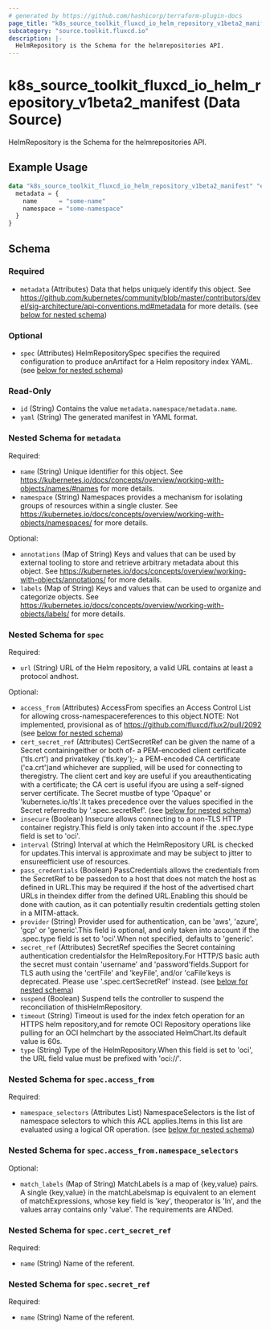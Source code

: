 ```yaml
---
# generated by https://github.com/hashicorp/terraform-plugin-docs
page_title: "k8s_source_toolkit_fluxcd_io_helm_repository_v1beta2_manifest Data Source - terraform-provider-k8s"
subcategory: "source.toolkit.fluxcd.io"
description: |-
  HelmRepository is the Schema for the helmrepositories API.
---
```


# k8s_source_toolkit_fluxcd_io_helm_repository_v1beta2_manifest (Data Source)

HelmRepository is the Schema for the helmrepositories API.

## Example Usage

```terraform
data "k8s_source_toolkit_fluxcd_io_helm_repository_v1beta2_manifest" "example" {
  metadata = {
    name      = "some-name"
    namespace = "some-namespace"
  }
}
```

<!-- schema generated by tfplugindocs -->
## Schema

### Required

- `metadata` (Attributes) Data that helps uniquely identify this object. See https://github.com/kubernetes/community/blob/master/contributors/devel/sig-architecture/api-conventions.md#metadata for more details. (see [below for nested schema](#nestedatt--metadata))

### Optional

- `spec` (Attributes) HelmRepositorySpec specifies the required configuration to produce anArtifact for a Helm repository index YAML. (see [below for nested schema](#nestedatt--spec))

### Read-Only

- `id` (String) Contains the value `metadata.namespace/metadata.name`.
- `yaml` (String) The generated manifest in YAML format.

<a id="nestedatt--metadata"></a>
### Nested Schema for `metadata`

Required:

- `name` (String) Unique identifier for this object. See https://kubernetes.io/docs/concepts/overview/working-with-objects/names/#names for more details.
- `namespace` (String) Namespaces provides a mechanism for isolating groups of resources within a single cluster. See https://kubernetes.io/docs/concepts/overview/working-with-objects/namespaces/ for more details.

Optional:

- `annotations` (Map of String) Keys and values that can be used by external tooling to store and retrieve arbitrary metadata about this object. See https://kubernetes.io/docs/concepts/overview/working-with-objects/annotations/ for more details.
- `labels` (Map of String) Keys and values that can be used to organize and categorize objects. See https://kubernetes.io/docs/concepts/overview/working-with-objects/labels/ for more details.


<a id="nestedatt--spec"></a>
### Nested Schema for `spec`

Required:

- `url` (String) URL of the Helm repository, a valid URL contains at least a protocol andhost.

Optional:

- `access_from` (Attributes) AccessFrom specifies an Access Control List for allowing cross-namespacereferences to this object.NOTE: Not implemented, provisional as of https://github.com/fluxcd/flux2/pull/2092 (see [below for nested schema](#nestedatt--spec--access_from))
- `cert_secret_ref` (Attributes) CertSecretRef can be given the name of a Secret containingeither or both of- a PEM-encoded client certificate ('tls.crt') and privatekey ('tls.key');- a PEM-encoded CA certificate ('ca.crt')and whichever are supplied, will be used for connecting to theregistry. The client cert and key are useful if you areauthenticating with a certificate; the CA cert is useful ifyou are using a self-signed server certificate. The Secret mustbe of type 'Opaque' or 'kubernetes.io/tls'.It takes precedence over the values specified in the Secret referredto by '.spec.secretRef'. (see [below for nested schema](#nestedatt--spec--cert_secret_ref))
- `insecure` (Boolean) Insecure allows connecting to a non-TLS HTTP container registry.This field is only taken into account if the .spec.type field is set to 'oci'.
- `interval` (String) Interval at which the HelmRepository URL is checked for updates.This interval is approximate and may be subject to jitter to ensureefficient use of resources.
- `pass_credentials` (Boolean) PassCredentials allows the credentials from the SecretRef to be passedon to a host that does not match the host as defined in URL.This may be required if the host of the advertised chart URLs in theindex differ from the defined URL.Enabling this should be done with caution, as it can potentially resultin credentials getting stolen in a MITM-attack.
- `provider` (String) Provider used for authentication, can be 'aws', 'azure', 'gcp' or 'generic'.This field is optional, and only taken into account if the .spec.type field is set to 'oci'.When not specified, defaults to 'generic'.
- `secret_ref` (Attributes) SecretRef specifies the Secret containing authentication credentialsfor the HelmRepository.For HTTP/S basic auth the secret must contain 'username' and 'password'fields.Support for TLS auth using the 'certFile' and 'keyFile', and/or 'caFile'keys is deprecated. Please use '.spec.certSecretRef' instead. (see [below for nested schema](#nestedatt--spec--secret_ref))
- `suspend` (Boolean) Suspend tells the controller to suspend the reconciliation of thisHelmRepository.
- `timeout` (String) Timeout is used for the index fetch operation for an HTTPS helm repository,and for remote OCI Repository operations like pulling for an OCI helmchart by the associated HelmChart.Its default value is 60s.
- `type` (String) Type of the HelmRepository.When this field is set to  'oci', the URL field value must be prefixed with 'oci://'.

<a id="nestedatt--spec--access_from"></a>
### Nested Schema for `spec.access_from`

Required:

- `namespace_selectors` (Attributes List) NamespaceSelectors is the list of namespace selectors to which this ACL applies.Items in this list are evaluated using a logical OR operation. (see [below for nested schema](#nestedatt--spec--access_from--namespace_selectors))

<a id="nestedatt--spec--access_from--namespace_selectors"></a>
### Nested Schema for `spec.access_from.namespace_selectors`

Optional:

- `match_labels` (Map of String) MatchLabels is a map of {key,value} pairs. A single {key,value} in the matchLabelsmap is equivalent to an element of matchExpressions, whose key field is 'key', theoperator is 'In', and the values array contains only 'value'. The requirements are ANDed.



<a id="nestedatt--spec--cert_secret_ref"></a>
### Nested Schema for `spec.cert_secret_ref`

Required:

- `name` (String) Name of the referent.


<a id="nestedatt--spec--secret_ref"></a>
### Nested Schema for `spec.secret_ref`

Required:

- `name` (String) Name of the referent.
